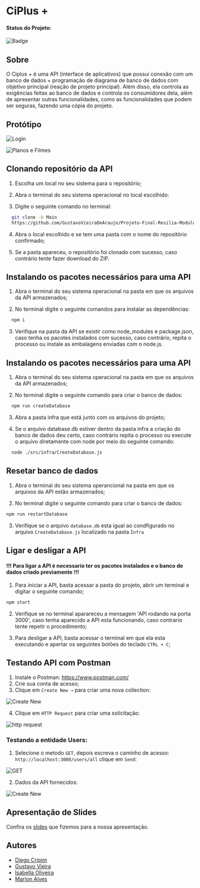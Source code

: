 # CiPlus +

#### Status do Projeto:

![Badge](https://img.shields.io/website?down_message=em%20andamento&label=STATUS&style=for-the-badge&up_message=conclu%C3%ADdo&url=https%3A%2F%2Fytallobruno.github.io%2FProjetoFinalModulo2%2F)


## Sobre

O Ciplus + é uma API (interface de aplicativos) que possui conexão com um banco de dados + programação de diagrama de banco de dados com objetivo principal (reação de projeto principal). Além disso, ela controla as exigências feitas ao banco de dados e controla os consumidores dela, além de apresentar outras funcionalidades, como as funcionalidades que podem ser seguras, fazendo uma cópia do projeto.
## Protótipo 

![Login](https://lh3.googleusercontent.com/wcBpgzjKLhIrQv0p6F12ZiF7rj2aJpdLNmLzHgNyxqzIGP5PzdxvNhkPChfMcvCb4uUeqpCxkkLoGlyiZGfT7hf-oeI8NKugixtCzkbOgswIPS_xBSvfQZJuv9Gwv1UHnI-gRwbIflz5jmYt9qtl0NZnxBQ1qareAakcRralTyJ6NskEt09vb3R91X3zt0jxgDtqjqx8w0SMoK5LQJVSBLjx9VRTVj3i3KO5m5gOjL7Yfc-TrcsLxzPcyBkPiSHyEgFhnwMrTTM4YziAnOlN3yjfdcgJRZd_Fic1TIm4TOKZ2FNTY5vNpChsNE7aAlnvenP1lwqe8l6vDW5I37_fuU66ojGFMeworbyRwgXWOOtmk-2gcfpSMlfhiJJKI2ifsYlp-aEM727jH0ImAQjJlqTbSC6d0wS-k44IhpzytLdO28uRG9TtNUmOvBaTQcEY6GSav33m_SVWNGqzahVXrCtyxie2JRrSHDaIT2gTW2Px757sXZt4R_5MA0sINEsfVBVqJG1btW4XD5aYc9tuLM2XGOMu6xsGr1DiWJnteacFvEMRp9LlqTJ_RZ8hM0zBebcxdehgyVEnp2VG8KHMxjFIU3jioYJDj2OCUbqnsMeiM5zD0tmIJ9EDmT2JkQGMTIfl3dp0qeTDRMCaRuLcKZ1TE044qAUP-4r_8cCrJFR4nII1mvmUy71QWiHZzHrlhFahQn11KksL4h3BDmipv-u03UT1BaQ1ewWGV4hUPktekaj5SKkRNruUAwc=w744-h262-no?authuser=0)

![Planos e Filmes](https://lh3.googleusercontent.com/wYPNZQv3eAZ4nX_Ftb2UGglPoa1uc1kbI83aZE5Fw2uHBni7QjIaEdqqiyozck2s2JG3NKTWLqU2phXuMtnQ5cpNaw7JftiyyLH5stMuZ0DvXZoqXueZzyV6QD6RkLwr8nqKAXs0eNLJxey7RLanpVhXoZ1BTAl-pjO--SoenNUoo2symwEHSCzUNJhDceSfc_1DBnq9XyS4pM2p9XE0cK2XvgRL_9uk1mBPI9kE6zMvNzJNuaZrDkgfD5HZUrapPeMjByinLO5vv1QngBh7tq7Ttb3T0SPd3wSmRX3Uaj_nDBDt3PNBx8EPiNp4GbU0DGeWivwBh_8pA90xziQMjLwf7c93QbZJb6uZ1YIE9kD7j6_j5JJObTVOkNQd-duJzXNm-Vwk5WNheUP7zPFxVZDCejtKSNWaXH_xS-5LE400HmusCgfCjafQaHb2kBWYyuDL8vb2cap9WGHFWHrrP4sGvn4LMNAMeXtd1WO2C0brk95289woJkoKIZO3VQU1Cxdzomg6R4igX2e-JmSEg12CRSUYM0C63e7a0HNY8MFNpYAOcHJKq34FbGhzbuVkcxbJn7oXUzYps5RleejOEcxhTtUQWf_no5BIJF7s1tAZHHZIY2in_coUSIJuJnu8AuIKSPGpj60aGqBSF127ghjnwNQ79os__LUF5fslGAnxcdc9CHOXPatl869Zj2MpdsKKKOdK0bmn4wr09hQB1crIzO0NEUOaAMRyc_dUV092LKpM7QbYT79RXZg=w744-h262-no?authuser=0)


## Clonando repositório da API

1. Escolha um local no seu sistema para o repositório;

2. Abra o terminal do seu sistema operacional no local escolhido:

3. Digite o seguinte comando no terminal:

```bash
  git clone -b Main 
  https://github.com/GustavoVieiraDeAraujo/Projeto-Final-Resilia-Modulo-4

```
    
4. Abra o local escolhido e se tem uma pasta com o nome do repositório confirmado;

5. Se a pasta apareceu, o repositório foi clonado com sucesso, caso contrário tente fazer download do ZIP.



## Instalando os pacotes necessários para uma API


1. Abra o terminal do seu sistema operacional na pasta em que os arquivos da API armazenados;

2. No terminal digite o seguinte comandos para instalar as dependências:

```bash
  npm i
```
3. Verifique na pasta da API se existir como node_modules e package.json, caso tenha os pacotes instalados com sucesso, caso contrário, repita o processo ou instale as embalagens enviadas com o node.js.


## Instalando os pacotes necessários para uma API

1. Abra o terminal do seu sistema operacional na pasta em que os arquivos da API armazenados;

2. No terminal digite o seguinte comando para criar o banco de dados:

```bash
  npm run createDatabase
```
3. Abra a pasta infra que está junto com os arquivos do projeto;

4. Se o arquivo database.db estiver dentro da pasta infra a criação do banco de dados deu certo, caso contrário repita o processo ou execute o arquivo diretamente com node por meio do seguinte comando:

```bash
  node ./src/infra/CreateDatabase.js
```
## Resetar banco de dados

1. Abra o terminal do seu sistema operancional na pasta em que os arquivos da API estão armazenados;

2. No terminal digite o seguinte comando para criar o banco de dados:

```bash
npm run restartDatabase
```

3. Verifique se o arquivo ``database.db`` esta igual ao condfigurado no arquivo ``CreateDatabase.js`` localizado na pasta ``Ìnfra``

## Ligar e desligar a API

#### !!! Para ligar a API é necessario ter os pacotes instalados e o banco de dados criado previamente !!!

1. Para iniciar a API, basta acessar a pasta do projeto, abrir um terminal e digitar o seguinte comando;

```bash
npm start
```

2. Verifique se no terminal aparareceu a mensagem 'API rodando na porta 3000', caso tenha aparecido a API esta funcionando, caso contrario tente repetir o procedimento;

3. Para desligar a API, basta acessar o terminal em que ela esta executando e apertar os seguintes botões do teclado  ``CTRL + C``;


## Testando API com Postman

1. Instale o Postman: https://www.postman.com/
2. Crie sua conta de acesso;
3. Clique em ``Create New →`` para criar uma nova collection:

![Create New](https://lh3.googleusercontent.com/OxbsgzhBvAkuZZ52ISAPUDdwQxto5VBfC2XY_u5WxQ1OsC6LyMSxe1Oa-bOLkGkpxBeS4f5rcNa0rIDFUcqYEv-hPvke_l3Md7CPinxpGVOqssK19Ylxs89wN8I2nEJtbpx3G-4-ySG41shnZDLLTHabWLUHudaJfgytewUuWgzIkbKSCOtLgOkOUEzclo5ev0-keGZBPDKMSroq2ezGw6jRQCsTMJ5DsERS5u_CF-c9ne1ggh4YRsPCcmjMz_bwO8zFqFFC1coELLHV15RQwviTyfbJDXgsyET3r70eNpeAWtnkr5zmD2DPbkIl3CfgNQs4TkXUwdZRg00sMLn4iPZAP55xdlWrN8GwNK0mso4sK3chkkIqOTRid9K2QdVHAZ6mRKyHef9pHdxu0A7VgYNIRbX4USB4aCYZA_3S0AaIej_oS3KDBGG-NzY5d86Zotu8pM0wyzcHxQXj1BwGGvW0lNIFh8BbEcwi0vOp_AgEwrDBtPdSK-p_O83UmZD5QTsGTrMN1PxccHjdtdTnwA-c7RRSaOuKMUYqCDSzn-ZMLHkUqv4q1jKg9x9wcVwRJLNsJc30lQuy9EfWzI1iWtLtM3Jl-fv-LP2U_DNimy3vs8Vix5md4JPjfNAb-1WuqKka3ZDyp8mLHlSZFpxAGuLkfaCtlyPmfPpe9XW5Ehazji1sWTVWenW2aChoCzmj4DvfDwFQA7AMHPXopqGBKwkmzry1RGOATPm9TiS0yd8Fp1NZ26y0AXipqJQ=w581-h255-no?authuser=0)

4. Clique em ``HTTP Request`` para criar uma solicitação:

![http request](https://lh3.googleusercontent.com/Z_BvR7aYYxCUMJguLtDzDef6SVUrG6JLfYKjkSJQe5z4ezZHbqZwbFbsdYl2C4TEQ4g7N1xO1VoPKkJmK-R46eIwQrO6Eo5a_o61Tnx2Y7VjqLFfkVUP4CMP6tInygUK16rZLhf6_1T7HxktU8kFpzijtUXS7tnuWUcPsLnCSIQAUvjdNThMj9Vhg-Bqu1ZjaN9-rp1LEEpPsXOrOIzRkHaCnBjwYXQLfjmbr4i_x7vy9gUYhpxVlASIucnhsA23_sRMT2S8J1qlpNo8jahFEt8kUMF3WtyU3ChqIyNbDNATFpFITAZc_QQG5m4zl0vzAlqlIeEFBwYz_HSJ2yARglJZKZ1tf-HSHjyeuJGpD8r_8_weefS0lsE3y4b7h3mrOH1EwiFJ5O0cS-XErfonMq1ctKbTkSrh_oMJUbAY3wjx1mEgP759avjQ5Lf90bk66EGiBWmvaYoF0NHV08owlZ9bWkkHXcVICY81aff7SJ4Qynj2w73PuW8uAkwh3VHRZdhUnpqZIVqPHnRiVr09bcH3x6I8Axe3tWR7tlw7Hg7T_fHWnwbrTkGirdnAPcQo66HABbk0gYOtq4kMFtYH734gAEVo4nK8qs2KuL-LmimV64-vBEc-aaRGlJBzTPknuOZvqhqXwhMRxMHzogfl7undbYaGwZFiMcAp98rBql4dZV75z5hodhJ6us5095sAfWcK1lagjwOM03ILcAJaVFX-6xvufFh_V6vJeNQO7tlL-fQ_I3ZnFxRa9-g=w744-h316-no?authuser=0)



### Testando a entidade Users:


1. Selecione o metodo `GET`, depois escreva o caminho de acesso: `http://localhost:3000/users/all` clique em `Send`:

![GET](https://lh3.googleusercontent.com/sFK7XgvZSEeD_dl05McYXD4s-sJQcd7N0qSfe-KjrLNFrIFFpbrQb-Af7Hgmoe6pJ_DpIwg8GRHqoepD_TlVubLxOp_SpRYfI2U_iQ6Sd-Xp19mh4Q3qKce1UZpNDVTV0t6JVFuRfWfzoASuKHNr1trtsnE3_Ry7m8OCCr750qjKrnNFr4v8ZivlFkS_FUM-RlD8B7uoTEwkgEzuuei_ao6i0iAfaZ6HZbH3rfX40Thg5d-jTFzREq-ALPf8dYowIat--0GTIsuDoTqMSjvvuSk-zq0fkC4ON0_FzfDFlvyiK6P_M5XUmT9LxfTF78D5EqysWFSYB0iqA0nLHWGj00xK8uW7SoqT34TfEgm7hVG9hBVSZnf7rJZU_ns050M-YIuTKHR22l1uYmR_Td8xV0hrnE_kX1qiAoYkZTYglQhZiPbn497AJhZAxLMAOuOpBbUNDTy-5p2H7Dlia_3gQ_gtUC3pNLywKEJWIH3sWzZY55SV_8j124t1bW0qxnxb25f3fXPtZO0fmDdBRCx6fl92wfTrbtoaPx-zKcwVSE1RBRuCQ4jcNFo5EBAjz6FcAGOD1Y4wRUdUZoGo4X6UpukRTbc9fBm8nT0VaJR6xUyKOGtyQRg07MrMbmXrO5yhKabmx9SLAqARqFoD07e7c2l89gheWGMRuxGQPajcLNFzjb716TjaBgdOQrsrGFYgFH1r-GK8z3mEon_qkLkHsuCmlqV-NqPaR1gSIoRdIqHUlY3RjZS19A5oH-o=w744-h97-no?authuser=0)

2. Dados da API fornecidos:


![Create New](https://lh3.googleusercontent.com/DXNV8gfqVqJga-FMzc6vRWDrNNViYaqV5ZIR1CLMQpo2DCh_Gmk_S0DOcw1TMuVzGR8W1S5qV3WWf2m51apinqBY6Tpw8Kf_8g_GW9C-e9DdnwzosZdS8bItmOb0pMneDEjSEmmFg6gIuEEAnwMAaXEogFUoXgseBYCmi_Vn62JbzGu-iVHeyxrG1TtHkENMJtqbR0YqmY7kHX0h2MGEzT_Hr9wh0aoKLdsWX9JoXSTgtgtpqwbjXPmMaWaXkkB3BdkJ574q2gEOxjo-4dkshb0ZPn-SloireZnMXg9Q9tFFnWsopAvg6Jl-f5dX2ILv1XXaQB3SxA3-WMrFLY6qZza9mOlFFOjNG4ryk5pp1Th_5IfbbjsA2RgdbaDC6LBtDK1jJI147xb81EK_I8QCh-8CKSXz7FdDQWQSx3u470kCaAtxcrDdAS00dcujopHF7K7gAQh4veeTHnMr-jjfqdu255WyiLxzwuWMyuYvX1JKGP6KoU89YdnGbbhMQNogSCOO6I5DLFtHrcBJ3CRDfo3MtF73lDsbXiRrtxxbi7zhL_2ufzJ_lN_-s_Xk0zJOgZzyGaFiYNsFYgc4ARgJdKutXY8o1ptX1wdI5DkST3kDkrV7yyaAkOmxgZN3jBvlDqxlhU5YTtwhyHrqJnmYdD8cldXxlC_EZVRaZXE_AjS63hejnmiRaz2Lj0Bv_FkSdJ9l528nzk2s2d4AbKYgY22r7A3WMdn48CptE0zBXF5RON85O3tOcdB6PK0=w371-h199-no?authuser=0)


## Apresentação de Slides
Confira os [slides](https://www.canva.com/design/DAFJDodWpHc/ahlf-7_faJRB4SMG712-NQ/watch?utm_content=DAFJDodWpHc&utm_campaign=designshare&utm_medium=link&utm_source=publishsharelink) que fizemos para a nossa apresentação.


## Autores

- [Diego Cripim](https://github.com/Cripim)
- [Gustavo Vieira](https://github.com/GustavoVieiraDeAraujo)
- [Isabella Oliveira](https://github.com/isabellaoliv)
- [Marlon Alves](https://github.com/Marlonalvss)


